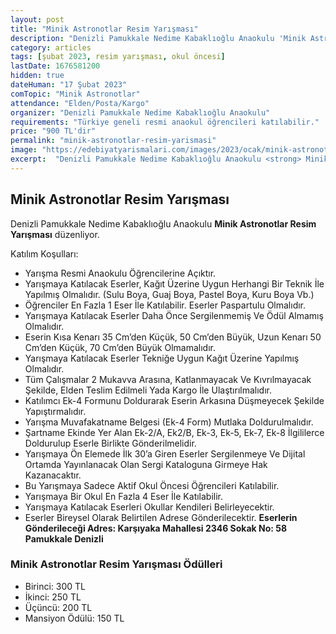```yaml
---
layout: post
title: "Minik Astronotlar Resim Yarışması"
description: "Denizli Pamukkale Nedime Kabaklıoğlu Anaokulu 'Minik Astronotlar Resim Yarışması' düzenliyor."
category: articles
tags: [şubat 2023, resim yarışması, okul öncesi]
lastDate: 1676581200
hidden: true
dateHuman: "17 Şubat 2023"
comTopic: "Minik Astronotlar"
attendance: "Elden/Posta/Kargo"
organizer: "Denizli Pamukkale Nedime Kabaklıoğlu Anaokulu"
requirements: "Türkiye geneli resmi anaokul öğrencileri katılabilir."
price: "900 TL'dir"
permalink: "minik-astronotlar-resim-yarismasi"
image: "https://edebiyatyarismalari.com/images/2023/ocak/minik-astronotlar-resim-yarismasi.jpg"
excerpt:  "Denizli Pamukkale Nedime Kabaklıoğlu Anaokulu <strong> Minik Astronotlar Resim Yarışması </strong> düzenliyor."
---
```


## Minik Astronotlar Resim Yarışması
Denizli Pamukkale Nedime Kabaklıoğlu Anaokulu **Minik Astronotlar Resim Yarışması** düzenliyor.  

Katılım Koşulları:
- Yarışma Resmi Anaokulu Öğrencilerine Açıktır.
- Yarışmaya Katılacak Eserler, Kağıt Üzerine Uygun Herhangi Bir Teknik İle Yapılmış Olmalıdır. (Sulu Boya, Guaj Boya, Pastel Boya, Kuru Boya Vb.)
- Öğrenciler En Fazla 1 Eser İle Katılabilir. Eserler Paspartulu Olmalıdır.
- Yarışmaya Katılacak Eserler Daha Önce Sergilenmemiş Ve Ödül Almamış Olmalıdır.
- Eserin Kısa Kenarı 35 Cm’den Küçük, 50 Cm’den Büyük, Uzun Kenarı 50 Cm’den Küçük, 70 Cm’den Büyük Olmamalıdır.
- Yarışmaya Katılacak Eserler Tekniğe Uygun Kağıt Üzerine Yapılmış Olmalıdır.
- Tüm Çalışmalar 2 Mukavva Arasına, Katlanmayacak Ve Kıvrılmayacak Şekilde, Elden Teslim Edilmeli Yada Kargo İle Ulaştırılmalıdır.
- Katılımcı Ek-4 Formunu Doldurarak Eserin Arkasına Düşmeyecek Şekilde Yapıştırmalıdır.
- Yarışma Muvafakatname Belgesi (Ek-4 Form) Mutlaka Doldurulmalıdır.
- Şartname Ekinde Yer Alan Ek-2/A, Ek2/B, Ek-3, Ek-5, Ek-7, Ek-8 İlgililerce Doldurulup Eserle Birlikte Gönderilmelidir.
- Yarışmaya Ön Elemede İlk 30’a Giren Eserler Sergilenmeye Ve Dijital Ortamda Yayınlanacak Olan Sergi Kataloguna Girmeye Hak Kazanacaktır.
- Bu Yarışmaya Sadece Aktif Okul Öncesi Öğrencileri Katılabilir.
- Yarışmaya Bir Okul En Fazla 4 Eser İle Katılabilir.
- Yarışmaya Katılacak Eserleri Okullar Kendileri Belirleyecektir.
- Eserler Bireysel Olarak Belirtilen Adrese Gönderilecektir. **Eserlerin Gönderileceği Adres: Karşıyaka Mahallesi 2346 Sokak No: 58 Pamukkale Denizli**


### Minik Astronotlar Resim Yarışması Ödülleri
- Birinci: 300 TL
- İkinci: 250 TL
- Üçüncü: 200 TL
- Mansiyon Ödülü: 150 TL